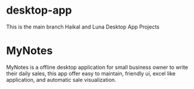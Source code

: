 # desktop-app
This is the main branch Haikal and Luna Desktop App Projects

# MyNotes
MyNotes is a offline desktop application for small business owner to write their daily sales, this app offer easy to maintain, friendly ui, excel like application, and automatic sale visualization.</br>
